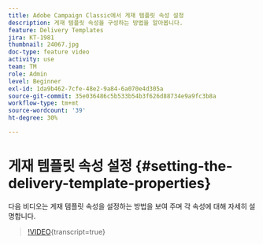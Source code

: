 ```yaml
---
title: Adobe Campaign Classic에서 게재 템플릿 속성 설정
description: 게재 템플릿 속성을 구성하는 방법을 알아봅니다.
feature: Delivery Templates
jira: KT-1981
thumbnail: 24067.jpg
doc-type: feature video
activity: use
team: TM
role: Admin
level: Beginner
exl-id: 1da9b462-7cfe-48e2-9a84-6a070e4d305a
source-git-commit: 35e036486c5b533b54b3f626d88734e9a9fc3b8a
workflow-type: tm+mt
source-wordcount: '39'
ht-degree: 30%

---
```


# 게재 템플릿 속성 설정 {#setting-the-delivery-template-properties}

다음 비디오는 게재 템플릿 속성을 설정하는 방법을 보여 주며 각 속성에 대해 자세히 설명합니다.

>[!VIDEO](https://video.tv.adobe.com/v/24067?quality=12&learn=on){transcript=true}

